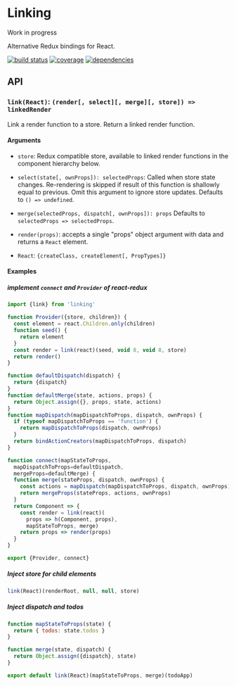 # Linking

Work in progress

Alternative Redux bindings for React.

[![build status](https://travis-ci.org/dk00/linking.svg)](https://travis-ci.org/dk00/linking)
[![coverage](https://codecov.io/gh/dk00/linking/branch/master/graph/badge.svg)](https://codecov.io/gh/dk00/linking)
[![dependencies](https://david-dm.org/dk00/linking/status.svg)](https://david-dm.org/dk00/linking)

## API

### `link(React)`: `(render[, select][, merge][, store]) => linkedRender`

Link a render function to a store. Return a linked render function.

#### Arguments

- `store`: Redux compatible store, available to linked render functions in the component hierarchy below.

- `select(state[, ownProps]): selectedProps`: Called when store state changes.
  Re-rendering is skipped if result of this function is shallowly equal to previous.
  Omit this argument to ignore store updates.
  Defaults to `() => undefined`.

- `merge(selectedProps, dispatch[, ownProps]): props`
  Defaults to `selectedProps => selectedProps`.

- `render(props)`: accepts a single "props" object argument with data
  and returns a `React` element.

- `React`: `{createClass, createElement[, PropTypes]}`


#### Examples

##### implement `connect` and `Provider` of react-redux

```js
import {link} from 'linking'

function Provider({store, children}) {
  const element = react.Children.only(children)
  function seed() {
    return element
  }
  const render = link(react)(seed, void 8, void 8, store)
  return render()
}

function defaultDispatch(dispatch) {
  return {dispatch}
}
function defaultMerge(state, actions, props) {
  return Object.assign({}, props, state, actions)
}
function mapDispatch(mapDispatchToProps, dispatch, ownProps) {
  if (typeof mapDispatchToProps == 'function') {
    return mapDispatchToProps(dispatch, ownProps)
  }
  return bindActionCreators(mapDispatchToProps, dispatch)
}

function connect(mapStateToProps,
  mapDispatchToProps=defaultDispatch,
  mergeProps=defaultMerge) {
  function merge(stateProps, dispatch, ownProps) {
    const actions = mapDispatch(mapDispatchToProps, dispatch, ownProps)
    return mergeProps(stateProps, actions, ownProps)
  }
  return Component => {
    const render = link(react)(
      props => h(Component, props),
      mapStateToProps, merge)
    return props => render(props)
  }
}

export {Provider, connect}
```

##### Inject store for child elements

```js
link(React)(renderRoot, null, null, store)
```

##### Inject dispatch and todos

```js
function mapStateToProps(state) {
  return { todos: state.todos }
}

function merge(state, dispatch) {
  return Object.assign({dispatch}, state)
}

export default link(React)(mapStateToProps, merge)(todoApp)
```
